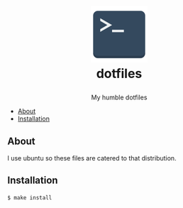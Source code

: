 <h1>
  <p align="center">
    <a href="https://github.com/gbbirkisson/dotfiles">
      <img src="logo.png" alt="Logo" height="128">
    </a>
    <br>dotfiles
  </p>
</h1>

<p align="center">
  My humble dotfiles
</p>

<!-- vim-markdown-toc GFM -->

* [About](#about)
* [Installation](#installation)

<!-- vim-markdown-toc -->

## About

I use ubuntu so these files are catered to that distribution.

## Installation

```console
$ make install
```
